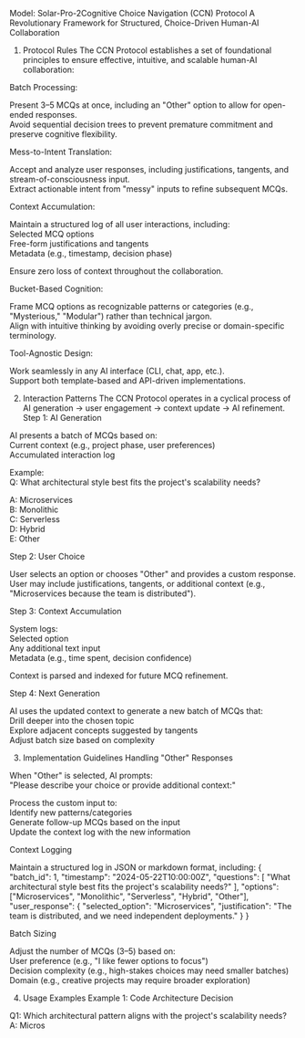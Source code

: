 Model: Solar-Pro-2Cognitive Choice Navigation (CCN) Protocol
A Revolutionary Framework for Structured, Choice-Driven Human-AI Collaboration  

1. Protocol Rules
The CCN Protocol establishes a set of foundational principles to ensure effective, intuitive, and scalable human-AI collaboration:  

Batch Processing:  

Present 3–5 MCQs at once, including an "Other" option to allow for open-ended responses.  
Avoid sequential decision trees to prevent premature commitment and preserve cognitive flexibility.


Mess-to-Intent Translation:  

Accept and analyze user responses, including justifications, tangents, and stream-of-consciousness input.  
Extract actionable intent from "messy" inputs to refine subsequent MCQs.


Context Accumulation:  

Maintain a structured log of all user interactions, including:  
Selected MCQ options  
Free-form justifications and tangents  
Metadata (e.g., timestamp, decision phase)


Ensure zero loss of context throughout the collaboration.


Bucket-Based Cognition:  

Frame MCQ options as recognizable patterns or categories (e.g., "Mysterious," "Modular") rather than technical jargon.  
Align with intuitive thinking by avoiding overly precise or domain-specific terminology.


Tool-Agnostic Design:  

Work seamlessly in any AI interface (CLI, chat, app, etc.).  
Support both template-based and API-driven implementations.




2. Interaction Patterns
The CCN Protocol operates in a cyclical process of AI generation → user engagement → context update → AI refinement.  
Step 1: AI Generation

AI presents a batch of MCQs based on:  
Current context (e.g., project phase, user preferences)  
Accumulated interaction log


Example:  
Q: What architectural style best fits the project's scalability needs?  

A: Microservices  
B: Monolithic  
C: Serverless  
D: Hybrid  
E: Other




Step 2: User Choice

User selects an option or chooses "Other" and provides a custom response.  
User may include justifications, tangents, or additional context (e.g., "Microservices because the team is distributed").

Step 3: Context Accumulation

System logs:  
Selected option  
Any additional text input  
Metadata (e.g., time spent, decision confidence)


Context is parsed and indexed for future MCQ refinement.

Step 4: Next Generation

AI uses the updated context to generate a new batch of MCQs that:  
Drill deeper into the chosen topic  
Explore adjacent concepts suggested by tangents  
Adjust batch size based on complexity




3. Implementation Guidelines
Handling "Other" Responses

When "Other" is selected, AI prompts:  
"Please describe your choice or provide additional context:"  


Process the custom input to:  
Identify new patterns/categories  
Generate follow-up MCQs based on the input  
Update the context log with the new information



Context Logging

Maintain a structured log in JSON or markdown format, including:  {
  "batch_id": 1,
  "timestamp": "2024-05-22T10:00:00Z",
  "questions": [
    "What architectural style best fits the project's scalability needs?"
  ],
  "options": ["Microservices", "Monolithic", "Serverless", "Hybrid", "Other"],
  "user_response": {
    "selected_option": "Microservices",
    "justification": "The team is distributed, and we need independent deployments."
  }
}



Batch Sizing

Adjust the number of MCQs (3–5) based on:  
User preference (e.g., "I like fewer options to focus")  
Decision complexity (e.g., high-stakes choices may need smaller batches)  
Domain (e.g., creative projects may require broader exploration)




4. Usage Examples
Example 1: Code Architecture Decision

Q1: Which architectural pattern aligns with the project's scalability needs?  
A: Micros



